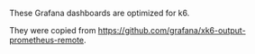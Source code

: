 These Grafana dashboards are optimized for k6.

They were copied from https://github.com/grafana/xk6-output-prometheus-remote.
